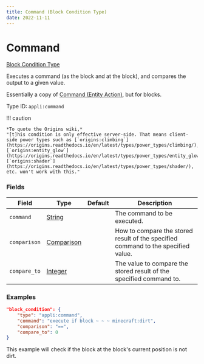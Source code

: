 ```yaml
---
title: Command (Block Condition Type)
date: 2022-11-11
---
```


# Command

[Block Condition Type](../block_condition_types.md)

Executes a command (as the block and at the block), and compares the output to a given value.

Essentially a copy of [Command (Entity Action)](https://origins.readthedocs.io/en/latest/types/entity_condition_types/command/), but for blocks.

Type ID: `appli:command`

!!! caution

    *To quote the Origins wiki,*
    "[t]his condition is only effective server-side. That means client-side power types such as [`origins:climbing`](https://origins.readthedocs.io/en/latest/types/power_types/climbing/), [`origins:entity_glow`](https://origins.readthedocs.io/en/latest/types/power_types/entity_glow/), [`origins:shader`](https://origins.readthedocs.io/en/latest/types/power_types/shader/), etc. won't work with this."


### Fields

Field | Type | Default | Description
------|------|---------|------------
`command` | [String](https://origins.readthedocs.io/en/latest/types/data_types/string/) || The command to be executed.
`comparison` | [Comparison](https://origins.readthedocs.io/en/latest/types/data_types/comparison/) || How to compare the stored result of the specified command to the specified value.
`compare_to` | [Integer](https://origins.readthedocs.io/en/latest/types/data_types/integer/) || The value to compare the stored result of the specified command to.


### Examples

```json
"block_condition": {
    "type": "appli:command",
    "command": "execute if block ~ ~ ~ minecraft:dirt",
    "comparison": "==",
    "compare_to": 0
}
```

This example will check if the block at the block's current position is not dirt.
